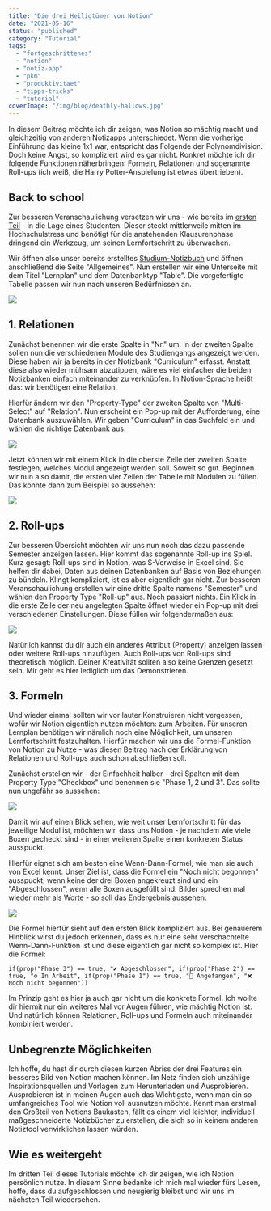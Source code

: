 ```yaml
---
title: "Die drei Heiligtümer von Notion"
date: "2021-05-16"
status: "published"
category: "Tutorial"
tags: 
  - "fortgeschrittenes"
  - "notion"
  - "notiz-app"
  - "pkm"
  - "produktivitaet"
  - "tipps-tricks"
  - "tutorial"
coverImage: "/img/blog/deathly-hallows.jpg"
---
```


In diesem Beitrag möchte ich dir zeigen, was Notion so mächtig macht und gleichzeitig von anderen Notizapps unterschiedet. Wenn die vorherige Einführung das kleine 1x1 war, entspricht das Folgende der Polynomdivision. Doch keine Angst, so kompliziert wird es gar nicht. Konkret möchte ich dir folgende Funktionen näherbringen: Formeln, Relationen und sogenannte Roll-ups (ich weiß, die Harry Potter-Anspielung ist etwas übertrieben).

<!--more-->

## Back to school

Zur besseren Veranschaulichung versetzen wir uns - wie bereits im [ersten Teil](/blog/2021-05-02-notion-1x1) - in die Lage eines Studenten. Dieser steckt mittlerweile mitten im Hochschulstress und benötigt für die anstehenden Klausurenphase dringend ein Werkzeug, um seinen Lernfortschritt zu überwachen.

Wir öffnen also unser bereits erstelltes [Studium-Notizbuch](https://www.notion.so/Studium-b0a433b6a5b34f58a95535ed0aacd6ab) und öffnen anschließend die Seite "Allgemeines". Nun erstellen wir eine Unterseite mit dem Titel "Lernplan" und dem Datenbanktyp "Table". Die vorgefertigte Tabelle passen wir nun nach unseren Bedürfnissen an.

![](/img/blog/notion-advanced-01.png)

## 1. Relationen

Zunächst benennen wir die erste Spalte in "Nr." um. In der zweiten Spalte sollen nun die verschiedenen Module des Studiengangs angezeigt werden. Diese haben wir ja bereits in der Notizbank "Curriculum" erfasst. Anstatt diese also wieder mühsam abzutippen, wäre es viel einfacher die beiden Notizbanken einfach miteinander zu verknüpfen. In Notion-Sprache heißt das: wir benötigen eine Relation.

Hierfür ändern wir den "Property-Type" der zweiten Spalte von "Multi-Select" auf "Relation". Nun erscheint ein Pop-up mit der Aufforderung, eine Datenbank auszuwählen. Wir geben "Curriculum" in das Suchfeld ein und wählen die richtige Datenbank aus.

![](/img/blog/notion-advanced-02.png)

Jetzt können wir mit einem Klick in die oberste Zelle der zweiten Spalte festlegen, welches Modul angezeigt werden soll. Soweit so gut. Beginnen wir nun also damit, die ersten vier Zeilen der Tabelle mit Modulen zu füllen. Das könnte dann zum Beispiel so aussehen:

![](/img/blog/notion-advanced-03.png)

## 2. Roll-ups

Zur besseren Übersicht möchten wir uns nun noch das dazu passende Semester anzeigen lassen. Hier kommt das sogenannte Roll-up ins Spiel. Kurz gesagt: Roll-ups sind in Notion, was S-Verweise in Excel sind. Sie helfen dir dabei, Daten aus deinen Datenbanken auf Basis von Beziehungen zu bündeln. Klingt kompliziert, ist es aber eigentlich gar nicht. Zur besseren Veranschaulichung erstellen wir eine dritte Spalte namens "Semester" und wählen den Property Type "Roll-up" aus. Noch passiert nichts. Ein Klick in die erste Zeile der neu angelegten Spalte öffnet wieder ein Pop-up mit drei verschiedenen Einstellungen. Diese füllen wir folgendermaßen aus:

![](/img/blog/notion-advanced-04.jpg)

Natürlich kannst du dir auch ein anderes Attribut (Property) anzeigen lassen oder weitere Roll-ups hinzufügen. Auch Roll-ups von Roll-ups sind theoretisch möglich. Deiner Kreativität sollten also keine Grenzen gesetzt sein. Mir geht es hier lediglich um das Demonstrieren.

## 3. Formeln

Und wieder einmal sollten wir vor lauter Konstruieren nicht vergessen, wofür wir Notion eigentlich nutzen möchten: zum Arbeiten. Für unseren Lernplan benötigen wir nämlich noch eine Möglichkeit, um unseren Lernfortschritt festzuhalten. Hierfür machen wir uns die Formel-Funktion von Notion zu Nutze - was diesen Beitrag nach der Erklärung von Relationen und Roll-ups auch schon abschließen soll.

Zunächst erstellen wir - der Einfachheit halber - drei Spalten mit dem Property Type "Checkbox" und benennen sie "Phase 1, 2 und 3". Das sollte nun ungefähr so aussehen:

![](/img/blog/notion-advanced-05.png)

Damit wir auf einen Blick sehen, wie weit unser Lernfortschritt für das jeweilige Modul ist, möchten wir, dass uns Notion - je nachdem wie viele Boxen gecheckt sind - in einer weiteren Spalte einen konkreten Status ausspuckt.

Hierfür eignet sich am besten eine Wenn-Dann-Formel, wie man sie auch von Excel kennt. Unser Ziel ist, dass die Formel ein "Noch nicht begonnen" ausspuckt, wenn keine der drei Boxen angekreuzt sind und ein "Abgeschlossen", wenn alle Boxen ausgefüllt sind. Bilder sprechen mal wieder mehr als Worte - so soll das Endergebnis aussehen:

![](/img/blog/notion-advanced-06.png)

Die Formel hierfür sieht auf den ersten Blick kompliziert aus. Bei genauerem Hinblick wirst du jedoch erkennen, dass es nur eine sehr verschachtelte Wenn-Dann-Funktion ist und diese eigentlich gar nicht so komplex ist. Hier die Formel:

```
if(prop("Phase 3") == true, "✔ Abgeschlossen", if(prop("Phase 2") == true, "⚙ In Arbeit", if(prop("Phase 1") == true, "💬 Angefangen", "❌ Noch nicht begonnen"))
```

Im Prinzip geht es hier ja auch gar nicht um die konkrete Formel. Ich wollte dir hiermit nur ein weiteres Mal vor Augen führen, wie mächtig Notion ist. Und natürlich können Relationen, Roll-ups und Formeln auch miteinander kombiniert werden.

## Unbegrenzte Möglichkeiten

Ich hoffe, du hast dir durch diesen kurzen Abriss der drei Features ein besseres Bild von Notion machen können. Im Netz finden sich unzählige Inspirationsquellen und Vorlagen zum Herunterladen und Ausprobieren. Ausprobieren ist in meinen Augen auch das Wichtigste, wenn man ein so umfangreiches Tool wie Notion voll ausnutzen möchte. Kennt man erstmal den Großteil von Notions Baukasten, fällt es einem viel leichter, individuell maßgeschneiderte Notizbücher zu erstellen, die sich so in keinem anderen Notiztool verwirklichen lassen würden.

## Wie es weitergeht

Im dritten Teil dieses Tutorials möchte ich dir zeigen, wie ich Notion persönlich nutze. In diesem Sinne bedanke ich mich mal wieder fürs Lesen, hoffe, dass du aufgeschlossen und neugierig bleibst und wir uns im nächsten Teil wiedersehen.